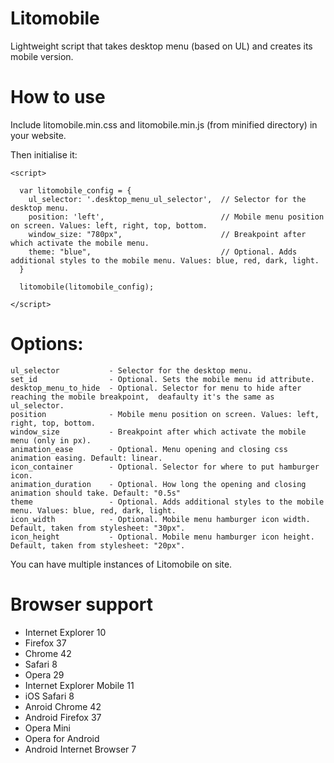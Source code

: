 # Litomobile
Lightweight script that takes desktop menu (based on UL) and creates its mobile version.

# How to use
Include litomobile.min.css and litomobile.min.js (from minified directory) in your website.

Then initialise it:
  ```
<script>

    var litomobile_config = {
      ul_selector: '.desktop_menu_ul_selector',  // Selector for the desktop menu.
      position: 'left',                          // Mobile menu position on screen. Values: left, right, top, bottom.
      window_size: "780px",                      // Breakpoint after which activate the mobile menu.
      theme: "blue",                             // Optional. Adds additional styles to the mobile menu. Values: blue, red, dark, light.
    }

    litomobile(litomobile_config);

</script>
```   

# Options:
 ```   
ul_selector           - Selector for the desktop menu.
set_id                - Optional. Sets the mobile menu id attribute.
desktop_menu_to_hide  - Optional. Selector for menu to hide after reaching the mobile breakpoint,  deafaulty it's the same as ul_selector.
position              - Mobile menu position on screen. Values: left, right, top, bottom.
window_size           - Breakpoint after which activate the mobile menu (only in px).
animation_ease        - Optional. Menu opening and closing css animation easing. Default: linear.
icon_container        - Optional. Selector for where to put hamburger icon.
animation_duration    - Optional. How long the opening and closing animation should take. Default: "0.5s"
theme                 - Optional. Adds additional styles to the mobile menu. Values: blue, red, dark, light.
icon_width            - Optional. Mobile menu hamburger icon width. Default, taken from stylesheet: "30px".
icon_height           - Optional. Mobile menu hamburger icon height. Default, taken from stylesheet: "20px".
 ```   

You can have multiple instances of Litomobile on site.

# Browser support

- Internet Explorer 10
- Firefox 37
- Chrome 42
- Safari 8
- Opera 29
- Internet Explorer Mobile 11
- iOS Safari 8
- Anroid Chrome 42
- Android Firefox 37
- Opera Mini
- Opera for Android
- Android Internet Browser 7

